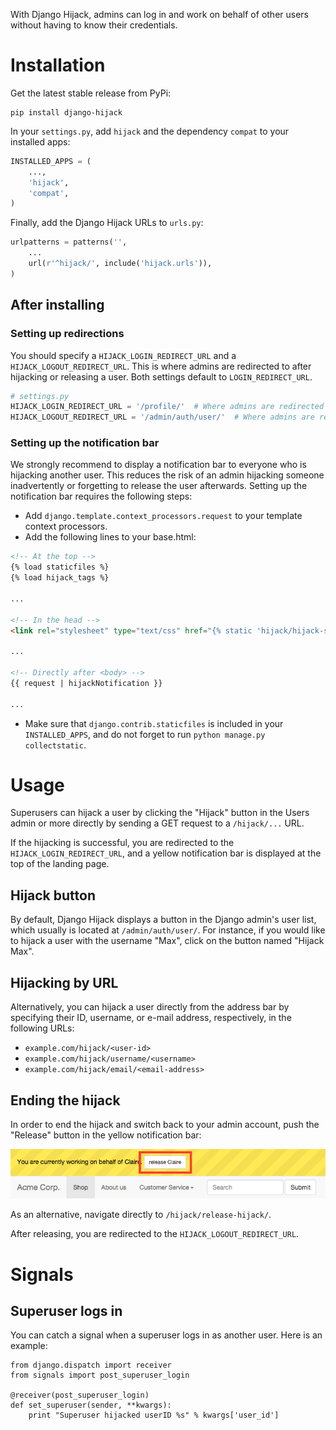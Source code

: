 With Django Hijack, admins can log in and work on behalf of other users without having to know their credentials.

# Installation

Get the latest stable release from PyPi:

    pip install django-hijack

In your ``settings.py``, add ``hijack`` and the dependency `compat` to your installed apps:

```python
INSTALLED_APPS = (
    ...,
    'hijack',
    'compat',
)
```

Finally, add the Django Hijack URLs to ``urls.py``:

```python
urlpatterns = patterns('',
    ...
    url(r'^hijack/', include('hijack.urls')),
)
```

## After installing

### Setting up redirections
You should specify a `HIJACK_LOGIN_REDIRECT_URL` and a `HIJACK_LOGOUT_REDIRECT_URL`. 
This is where admins are redirected to after hijacking or releasing a user. 
Both settings default to `LOGIN_REDIRECT_URL`.

```python
# settings.py
HIJACK_LOGIN_REDIRECT_URL = '/profile/'  # Where admins are redirected to after hijacking a user
HIJACK_LOGOUT_REDIRECT_URL = '/admin/auth/user/'  # Where admins are redirected to after releasing a user
```

### Setting up the notification bar
We strongly recommend to display a notification bar to everyone who is hijacking another user. This reduces the risk of an admin hijacking someone inadvertently or forgetting to release the user afterwards.
Setting up the notification bar requires the following steps:

* Add `django.template.context_processors.request` to your template context processors.
* Add the following lines to your base.html:

```html
<!-- At the top -->
{% load staticfiles %}
{% load hijack_tags %}

...

<!-- In the head -->
<link rel="stylesheet" type="text/css" href="{% static 'hijack/hijack-styles.css' %}" />

...

<!-- Directly after <body> -->
{{ request | hijackNotification }}

...
```
* Make sure that ``django.contrib.staticfiles`` is included in your ``INSTALLED_APPS``, and do not forget to run ``python manage.py collectstatic``.

# Usage

Superusers can hijack a user by clicking the "Hijack" button in the Users admin or more directly by sending a GET request to a `/hijack/...` URL.

If the hijacking is successful, you are redirected to the `HIJACK_LOGIN_REDIRECT_URL`, 
and a yellow notification bar is displayed at the top of the landing page.

## Hijack button

By default, Django Hijack displays a button in the Django admin's user list, which usually is located at `/admin/auth/user/`. 
For instance, if you would like to hijack a user with the username "Max", click on the button named "Hijack Max".

## Hijacking by URL
Alternatively, you can hijack a user directly from the address bar by specifying their ID, username, or e-mail address, respectively, in the following URLs:

* `example.com/hijack/<user-id>` 
* `example.com/hijack/username/<username>`
* `example.com/hijack/email/<email-address>`

## Ending the hijack
In order to end the hijack and switch back to your admin account, push the "Release" button in the yellow notification bar:

![Screenshot of the release button in the notification bar](release-button.png)

As an alternative, navigate directly to `/hijack/release-hijack/`.

After releasing, you are redirected to the `HIJACK_LOGOUT_REDIRECT_URL`.


# Signals

## Superuser logs in
You can catch a signal when a superuser logs in as another user. Here is an example:

    from django.dispatch import receiver
    from signals import post_superuser_login

    @receiver(post_superuser_login)
    def set_superuser(sender, **kwargs):
        print "Superuser hijacked userID %s" % kwargs['user_id']
